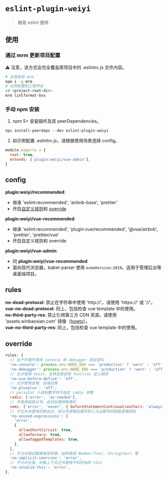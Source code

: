 # `eslint-plugin-weiyi`

> 微易 eslint 插件

## 使用

### 通过 mrm 更新项目配置

⚠️ 注意，该方式会完全覆盖原项目中的 .eslintrc.js 文件内容。

```bash
# 全局安装 mrm
npm i -g mrm
# 应用配置到工程项目
cd <project-root-dir>
mrm lintformat-bxs
```

### 手动 npm 安装

1. npm 5+ 安装插件及其 peerDependencies。

```shell
npx install-peerdeps --dev eslint-plugin-weiyi
```

2. 如示例配置 .eslintrc.js，请根据使用场景选择 config。

```js
module.exports = {
  root: true,
  extends: ['plugin:weiyi/vue-admin'],
}
```

## config

**plugin:weiyi/recommended**:

- 继承 'eslint:recommended', 'airbnb-base', 'prettier'
- 开启[自定义规则](#rules)和 [override](#override)

**plugin:weiyi/vue-recommended**:

- 继承 'eslint:recommended', 'plugin:vue/recommended', '@vue/airbnb', 'prettier', 'prettier/vue'
- 开启自定义规则和 override

**plugin:weiyi/vue-admin**:

- 同 **plugin:weiyi/vue-recommended**
- 面向现代浏览器，babel-parser 使用 `ecmaVersion:2019`。适用于管理后台等桌面端项目。

## rules

**no-dead-protocol**: 禁止在字符串中使用 'http://'。请使用 'https://' 或 '//'。  
**vue-no-dead-protocol**: 同上，包括检查 vue template 中的使用。  
**no-third-party-res**: 禁止引用第三方 CDN 资源。请使用 'assets.winbaoxian.com' 镜像（[howto](http://wy-front.git-page.winbaoxian.com/fed-gitbooks/quick-guide/development/static-resource.html#%E7%AC%AC%E4%B8%89%E6%96%B9%E4%BB%A3%E7%A0%81%E8%B5%84%E6%BA%90)）。  
**vue-no-third-party-res**: 同上，包括检查 vue template 中的使用。

## override

```js
rules: {
  // 生产环境不使用 console 和 debugger 调试语句
  'no-console': process.env.NODE_ENV === 'production' ? 'warn' : 'off',
  'no-debugger': process.env.NODE_ENV === 'production' ? 'warn' : 'off',
  // 允许使用 hoist，支持任意安排 function 定义顺序
  'no-use-before-define': 'off',
  // 允许使用自增、自减运算
  'no-plusplus': 'off',
  // parseInt 十进制数字时不指定 radix 参数
  radix: ['error', 'as-needed'],
  // 不使用结尾分号，自动处理特殊情形
  semi: ['error', 'never', { beforeStatementContinuationChars: 'always' }],
  // 不允许未使用的表达式，但允许逻辑运算符和三元运算符的短路逻辑控制
  'no-unused-expressions': [
    'error',
    {
      allowShortCircuit: true,
      allowTernary: true,
      allowTaggedTemplates: true,
    },
  ],
  // 不允许隐式数据类型转换，始终使用 Number(foo), String(bar) 等
  'no-implicit-coercion': 'error',
  // 不允许在类、对象上下文之外使用不知所指的 this
  'no-invalid-this': 'error',
},
```
